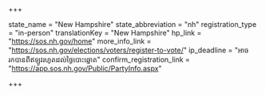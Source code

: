 +++

state_name = "New Hampshire"
state_abbreviation = "nh"
registration_type = "in-person"
translationKey = "New Hampshire"
hp_link = "https://sos.nh.gov/home"
more_info_link = "https://sos.nh.gov/elections/voters/register-to-vote/"
ip_deadline = "អាចរកបានពីឥឡូវរហូតដល់ថ្ងៃបោះឆ្នោត"
confirm_registration_link = "https://app.sos.nh.gov/Public/PartyInfo.aspx"

+++
